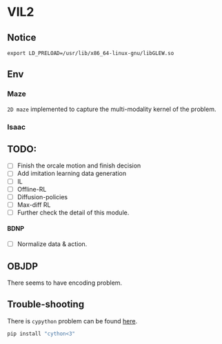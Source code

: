 # VIL2

## Notice

```
export LD_PRELOAD=/usr/lib/x86_64-linux-gnu/libGLEW.so
```


## Env

### Maze

`2D maze` implemented to capture the multi-modality kernel of the problem.

### Isaac

## TODO:

- [ ] Finish the orcale motion and finish decision
- [ ] Add imitation learning data generation
- [ ] IL
- [ ] Offline-RL
- [ ] Diffusion-policies
- [ ] Max-diff RL
- [ ] Further check the detail of this module.

#### BDNP
- [ ] Normalize data & action.

## OBJDP
There seems to have encoding problem.

## Trouble-shooting

There is `cypython` problem can be found [here](https://github.com/openai/mujoco-py/issues/773).
```bash
pip install "cython<3"
```
